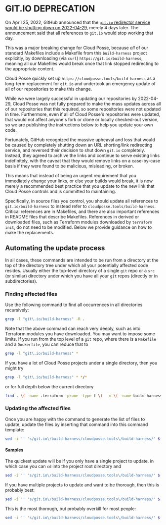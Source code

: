 # GIT.IO DEPRECATION

On April 25, 2022, GitHub announced that the [`git.io` redirector service would be shutting down on 2022-04-29](https://github.blog/changelog/2022-04-25-git-io-deprecation/), merely 4 days later. The announcement said that all references to `git.io`
would stop working that day.

This was a major breaking change for Cloud Posse, because *all* of our standard Makefiles include a Makefile from this `build-harness`
project explicitly, by downloading (via `curl`) `https://git.io/build-harness`, meaning all our Makefiles would
break once that link stopped redirecting to the appropriate content.

Cloud Posse quickly set up `https://cloudposse.tools/build-harness` as a long-term replacement for `git.io`
and undertook an emergency update of all of our repositories to make this change.

While we were largely successful in updating our repositories by 2022-04-29, Cloud Posse was not fully prepared to make the
mass updates across all of our repositories that this required, so some repositories were not updated in time. Furthermore,
even if all of Cloud Posse's repositories were updated, that would not affect anyone's fork or clone or
locally checked-out version, so we are publishing the instructions below to help you update your own code.

Fortunately, GitHub recognized the massive upheaval and loss that would be caused by completely shutting down
an URL shorting/link redirecting service, and reversed their decision to shut down `git.io` completely. Instead,
they agreed to archive the links and continue to serve existing links indefinitely, with the caveat that they
would remove links on a case-by-case basis if they were found to be malicious, misleading, or broken.

This means that instead of being an urgent requirement that you immediately change your links, or else your builds would break,
it is now merely a recommended best practice that you update to the new link that Cloud Posse controls and
is committed to maintaining.

Specifically, in source files you control, you should update all references to `git.io/build-harness`
to instead refer to `cloudposse.tools/build-harness`. Critical references are in Makefiles, and there are also
important references in README files that describe Makefiles. References in derived or downloaded files, such as
Terraform modules downloaded by `terraform init`, do not need to be modified.
Below we provide guidance on how to make the replacements.

## Automating the update process

In all cases, these commands are intended to be run from a directory at the top of the directory tree
under which all your potentially affected code resides. Usually either the top-level directory of a single `git` repo
or a `src` (or similar) directory under which you have all your `git` repos (directly or in subdirectories).

### Finding affected files

Use the following command to find all occurrences in all directories recursively:
```bash
grep -l "git\.io/build-harness" -R .
```
Note that the above command can reach very deeply, such as into Terraform modules you have downloaded. You may want to impose some limits.
If you run from the top level of a `git` repo, where there is a `Makefile` and a `Dockerfile`, you can reduce that to
```bash
grep -l "git\.io/build-harness" *
```
If you have a lot of Cloud Posse projects under a single directory, then you might try
```bash
grep -l "git\.io/build-harness" * */*
```
or for full depth below the current directory
```bash
find . \( -name .terraform -prune -type f \)  -o \( -name build-harness -prune -type f \) -o \( -name 'Makefile*' -o -name 'README*' \) -type f
```

### Updating the affected files

Once you are happy with the command to generate the list of files to update, update the files by inserting that command into this command template:
```bash
sed -i '' 's/git.io\/build-harness/cloudposse.tools\/build-harness/' $(<command to list files>)
```

#### Samples

The quickest update will be if you only have a single project to update, in which case you can `cd` into the project root directory and
```bash
sed -i '' 's/git.io\/build-harness/cloudposse.tools\/build-harness/' $(grep -l "git\.io/build-harness" *)
```

If you have multiple projects to update and want to be thorough, then this is probably best:
```bash
sed -i '' 's/git.io\/build-harness/cloudposse.tools\/build-harness/' $(find . \( -name .terraform -prune -type f \)  -o \( -name build-harness -prune -type f \) -o \( -name 'Makefile*' -o -name 'README*' \) -type f )
```

This is the most thorough, but probably overkill for most people:
```bash
sed -i '' 's/git.io\/build-harness/cloudposse.tools\/build-harness/' $(grep -l "git\.io/build-harness" -R .)
```

